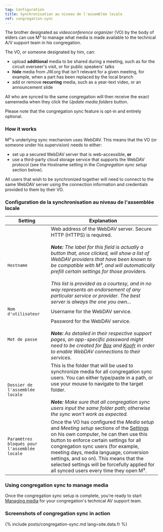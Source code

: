 ```yaml
---
tag: Configuration
title: Synchronisation au niveau de l'assemblée locale
ref: congregation-sync
---
```


The brother designated as *videoconference organizer* (VO) by the body of elders can use M³ to manage what media is made available to the technical A/V support team in his congregation.

The VO, or someone designated by him, can:

- upload **additional** media to be shared during a meeting, such as for the circuit overseer's visit, or for public speakers' talks
- **hide** media from JW.org that isn't relevant for a given meeting, for example, when a part has been replaced by the local branch
- add or remove **recurring** media, such as a year-text video, or an announcement slide

All who are synced to the same congregation will then receive the exact samemedia when they click the *Update media folders* button.

Please note that the congregation sync feature is opt-in and entirely optional.

### How it works

M³'s underlying sync mechanism uses WebDAV. This means that the VO (or someone under his supervision) needs to either:

- set up a secured WebDAV server that is web-accessible, **or**
- use a third-party cloud storage service that supports the WebDAV protocol (see the Hostname setting in the *Congregation sync setup* section below).

All users that wish to be synchronized together will need to connect to the same WebDAV server using the connection information and credentials provided to them by their VO.

### Configuration de la synchronisation au niveau de l'assemblée locale

| Setting                                      | Explanation                                                                                                                                                                                                                                                                                                                                                                                                                                                                                                          |
| -------------------------------------------- | -------------------------------------------------------------------------------------------------------------------------------------------------------------------------------------------------------------------------------------------------------------------------------------------------------------------------------------------------------------------------------------------------------------------------------------------------------------------------------------------------------------------- |
| `Hostname`                                   | Web address of the WebDAV server. Secure HTTP (HTTPS) is required. <br><br> ***Note:** The label for this field is actually a button that, once clicked, will show a list of WebDAV providers that have been known to be compatible with M³, and will automatically prefill certain settings for those providers. <br><br> This list is provided as a courtesy, and in no way represents an endorsement of any particular service or provider. The best server is always the one you own...* |
| `Nom d'utilisateur`                          | Username for the WebDAV service.                                                                                                                                                                                                                                                                                                                                                                                                                                                                                     |
| `Mot de passe`                               | Password for the WebDAV service. <br><br> ***Note:** As detailed in their respective support pages, an app-specific password might need to be created for [Box](https://support.box.com/hc/en-us/articles/360043696414-WebDAV-with-Box) and [Koofr](https://koofr.eu/help/koofr_with_webdav/how-do-i-connect-a-service-to-koofr-through-webdav/) in order to enable WebDAV connections to their services.*                                                                                               |
| `Dossier de l'assemblée locale`              | This is the folder that will be used to synchronize media for all congregation sync users. You can either type/paste in a path, or use your mouse to navigate to the target folder. <br><br> ***Note:** Make sure that all congregation sync users input the same folder path; otherwise the sync won't work as expected.*                                                                                                                                                                               |
| `Paramètres bloqués pour l'assemblée locale` | Once the VO has configured the *Media setup* and *Meeting setup* sections of the [Settings]({{page.lang}}/#configuration) on his own computer, he can then use this button to enforce certain settings for all congregation sync users (for example, meeting days, media language, conversion settings, and so on). This means that the selected settings will be forcefully applied for all synced users every time they open M³.                                                                                   |

### Using congregation sync to manage media

Once the congregation sync setup is complete, you're ready to start [Managing media]({{page.lang}}/#manage-media) for your congregation's technical AV support team.

### Screenshots of congregation sync in action

{% include posts/congregation-sync.md lang=site.data.fr %}
